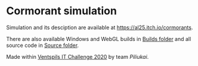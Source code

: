 # Cormorant simulation 

Simulation and its desciption are available at https://al25.itch.io/cormorants.

There are also available Windows and WebGL builds in [Builds folder](Builds) and all source code in [Source folder](Cormorant_Simulation_Source).

Made within [Ventspils IT Challenge 2020](http://ventspilsitc.com "Ventspils IT Challenge homepage") by team *Piliukai*.

